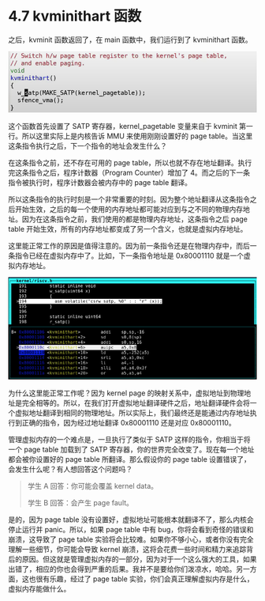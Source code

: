 # 4.7 kvminithart 函数

之后，kvminit 函数返回了，在 main 函数中，我们运行到了 kvminithart 函数。

![](<../assets/image (255).png>)

这个函数首先设置了 SATP 寄存器，kernel_pagetable 变量来自于 kvminit 第一行。所以这里实际上是内核告诉 MMU 来使用刚刚设置好的 page table。当这里这条指令执行之后，下一个指令的地址会发生什么？

在这条指令之前，还不存在可用的 page table，所以也就不存在地址翻译。执行完这条指令之后，程序计数器（Program Counter）增加了 4。而之后的下一条指令被执行时，程序计数器会被内存中的 page table 翻译。

所以这条指令的执行时刻是一个非常重要的时刻。因为整个地址翻译从这条指令之后开始生效，之后的每一个使用的内存地址都可能对应到与之不同的物理内存地址。因为在这条指令之前，我们使用的都是物理内存地址，这条指令之后 page table 开始生效，所有的内存地址都变成了另一个含义，也就是虚拟内存地址。

这里能正常工作的原因是值得注意的。因为前一条指令还是在物理内存中，而后一条指令已经在虚拟内存中了。比如，下一条指令地址是 0x80001110 就是一个虚拟内存地址。

![](<../assets/image (321).png>)

为什么这里能正常工作呢？因为 kernel page 的映射关系中，虚拟地址到物理地址是完全相等的。所以，在我们打开虚拟地址翻译硬件之后，地址翻译硬件会将一个虚拟地址翻译到相同的物理地址。所以实际上，我们最终还是能通过内存地址执行到正确的指令，因为经过地址翻译 0x80001110 还是对应 0x80001110。

管理虚拟内存的一个难点是，一旦执行了类似于 SATP 这样的指令，你相当于将一个 page table 加载到了 SATP 寄存器，你的世界完全改变了。现在每一个地址都会被你设置好的 page table 所翻译。那么假设你的 page table 设置错误了，会发生什么呢？有人想回答这个问题吗？

> 学生 A 回答：你可能会覆盖 kernel data。
>
> 学生 B 回答：会产生 page fault。

是的，因为 page table 没有设置好，虚拟地址可能根本就翻译不了，那么内核会停止运行并 panic。所以，如果 page table 中有 bug，你将会看到奇怪的错误和崩溃，这导致了 page table 实验将会比较难。如果你不够小心，或者你没有完全理解一些细节，你可能会导致 kernel 崩溃，这将会花费一些时间和精力来追踪背后的原因。但这就是管理虚拟内存的一部分，因为对于一个这么强大的工具，如果出错了，相应的你也会得到严重的后果。我并不是要给你们泼凉水，哈哈。另一方面，这也很有乐趣，经过了 page table 实验，你们会真正理解虚拟内存是什么，虚拟内存能做什么。
